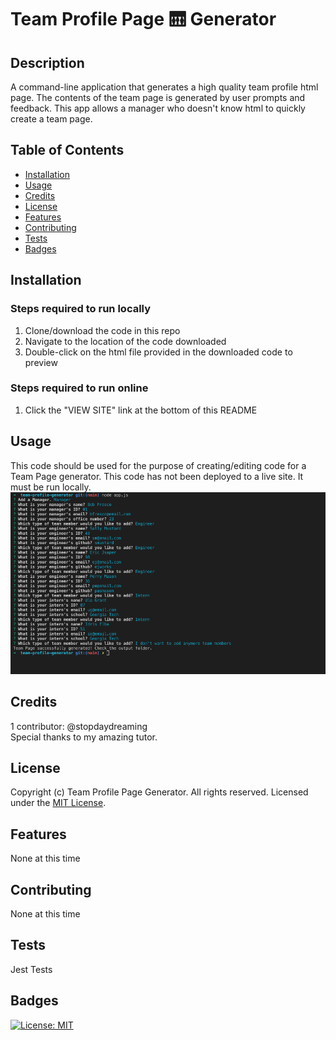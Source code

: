 # Team Profile Page 🛗 Generator 

## Description 
A command-line application that generates a high quality team profile html page. The contents of the team page is generated by user prompts and feedback. This app allows a manager who doesn't know html to quickly create a team page.

## Table of Contents
* [Installation](#installation)
* [Usage](#usage)
* [Credits](#credits)
* [License](#license)
* [Features](#features)
* [Contributing](#contributing)
* [Tests](#tests)
* [Badges](#badges)

## Installation
### Steps required to run locally
1. Clone/download the code in this repo
2. Navigate to the location of the code downloaded
3. Double-click on the html file provided in the downloaded code to preview
### Steps required to run online
1. Click the "VIEW SITE" link at the bottom of this README

## Usage 
This code should be used for the purpose of creating/editing code for a Team Page generator. This code has not been deployed to a live site. It must be run locally.  
![team profile page generator](./screenshot.png)


## Credits
1 contributor: @stopdaydreaming  
Special thanks to my amazing tutor.

## License
Copyright (c) Team Profile Page Generator. All rights reserved.
Licensed under the [MIT License](LICENSE).

## Features
None at this time

## Contributing
None at this time

## Tests
Jest Tests

## Badges
[![License: MIT](https://img.shields.io/badge/License-MIT-yellow.svg)](https://opensource.org/licenses/MIT)